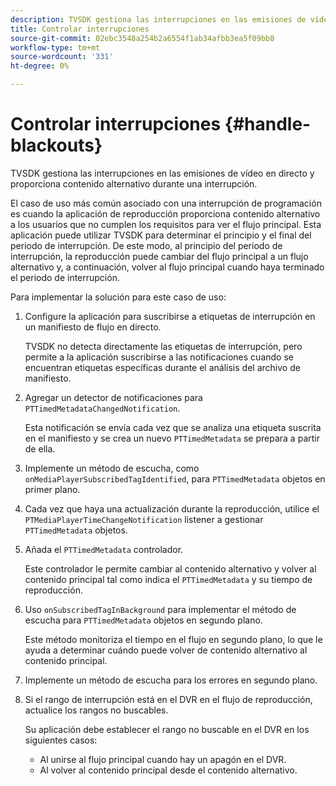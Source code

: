 ```yaml
---
description: TVSDK gestiona las interrupciones en las emisiones de vídeo en directo y proporciona contenido alternativo durante una interrupción.
title: Controlar interrupciones
source-git-commit: 02ebc3548a254b2a6554f1ab34afbb3ea5f09bb8
workflow-type: tm+mt
source-wordcount: '331'
ht-degree: 0%

---
```


# Controlar interrupciones {#handle-blackouts}

TVSDK gestiona las interrupciones en las emisiones de vídeo en directo y proporciona contenido alternativo durante una interrupción.

El caso de uso más común asociado con una interrupción de programación es cuando la aplicación de reproducción proporciona contenido alternativo a los usuarios que no cumplen los requisitos para ver el flujo principal. Esta aplicación puede utilizar TVSDK para determinar el principio y el final del periodo de interrupción. De este modo, al principio del periodo de interrupción, la reproducción puede cambiar del flujo principal a un flujo alternativo y, a continuación, volver al flujo principal cuando haya terminado el periodo de interrupción.

Para implementar la solución para este caso de uso:

1. Configure la aplicación para suscribirse a etiquetas de interrupción en un manifiesto de flujo en directo.

   TVSDK no detecta directamente las etiquetas de interrupción, pero permite a la aplicación suscribirse a las notificaciones cuando se encuentran etiquetas específicas durante el análisis del archivo de manifiesto.
1. Agregar un detector de notificaciones para `PTTimedMetadataChangedNotification`.

   Esta notificación se envía cada vez que se analiza una etiqueta suscrita en el manifiesto y se crea un nuevo `PTTimedMetadata` se prepara a partir de ella.

1. Implemente un método de escucha, como `onMediaPlayerSubscribedTagIdentified`, para `PTTimedMetadata` objetos en primer plano.

1. Cada vez que haya una actualización durante la reproducción, utilice el `PTMediaPlayerTimeChangeNotification` listener a gestionar `PTTimedMetadata` objetos.

1. Añada el `PTTimedMetadata` controlador.

   Este controlador le permite cambiar al contenido alternativo y volver al contenido principal tal como indica el `PTTimedMetadata` y su tiempo de reproducción.

1. Uso `onSubscribedTagInBackground` para implementar el método de escucha para `PTTimedMetadata` objetos en segundo plano.

   Este método monitoriza el tiempo en el flujo en segundo plano, lo que le ayuda a determinar cuándo puede volver de contenido alternativo al contenido principal.

1. Implemente un método de escucha para los errores en segundo plano.
1. Si el rango de interrupción está en el DVR en el flujo de reproducción, actualice los rangos no buscables.

   Su aplicación debe establecer el rango no buscable en el DVR en los siguientes casos:

   * Al unirse al flujo principal cuando hay un apagón en el DVR.
   * Al volver al contenido principal desde el contenido alternativo.
